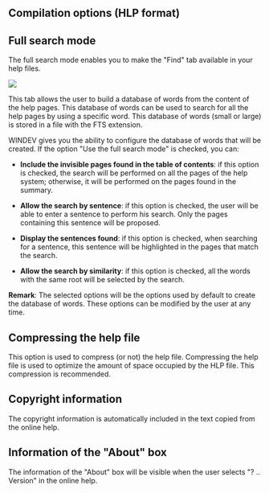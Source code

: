 
## Compilation options (HLP format)
			



<a name="NOTE1"></a>
<a name="NOTE1_1"></a>


## Full search mode
<a name="full_search_mode_ELTTEXTE000096"></a>
The full search mode enables you to make the "Find" tab available in your help files.

![](https://doc.pcsoft.fr/en-US/images/image.awp?langid=3&name=Aide_Rechercher.gif)


This tab allows the user to build a database of words from the content of the help pages. This database of words can be used to search for all the help pages by using a specific word. This database of words (small or large) is stored in a file with the FTS extension.

WINDEV gives you the ability to configure the database of words that will be created. If the option "Use the full search mode" is checked, you can:

- **Include the invisible pages found in the table of contents**: if this option is checked, the search will be performed on all the pages of the help system; otherwise, it will be performed on the pages found in the summary.

- **Allow the search by sentence**: if this option is checked, the user will be able to enter a sentence to perform his search. Only the pages containing this sentence will be proposed.

- **Display the sentences found**: if this option is checked, when searching for a sentence, this sentence will be highlighted in the pages that match the search.

- **Allow the search by similarity**: if this option is checked, all the words with the same root will be selected by the search.




**Remark**: The selected options will be the options used by default to create the database of words. These options can be modified by the user at any time.

<a name="NOTE2"></a>
<a name="NOTE2_1"></a>


## Compressing the help file
<a name="compressing_the_help_file_ELTTEXTE000120"></a>
This option is used to compress (or not) the help file. Compressing the help file is used to optimize the amount of space occupied by the HLP file. This compression is recommended.

<a name="NOTE3"></a>
<a name="NOTE3_1"></a>


## Copyright information
<a name="copyright_information_ELTTEXTE000144"></a>
The copyright information is automatically included in the text copied from the online help.

<a name="NOTE4"></a>
<a name="NOTE4_1"></a>


## Information of the "About" box
<a name="information_the_about_box_ELTTEXTE000168"></a>
The information of the "About" box will be visible when the user selects  "? .. Version" in the online help.


